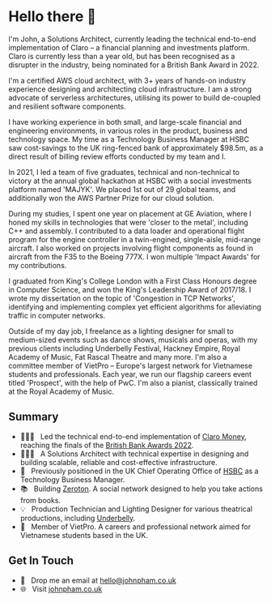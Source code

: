 # Hello there 👋
I'm John, a Solutions Architect, currently leading the technical end-to-end implementation of Claro – a financial planning and investments platform. Claro is currently less than a year old, but has been recognised as a disrupter in the industry, being nominated for a British Bank Award in 2022.

I'm a certified AWS cloud architect, with 3+ years of hands-on industry experience designing and architecting cloud infrastructure. I am a strong advocate of serverless architectures, utilising its power to build de-coupled and resilient software components. 

I have working experience in both small, and large-scale financial and engineering environments, in various roles in the product, business and technology space. My time as a Technology Business Manager at HSBC saw cost-savings to the UK ring-fenced bank of approximately $98.5m, as a direct result of billing review efforts conducted by my team and I.

In 2021, I led a team of five graduates, technical and non-technical to victory at the annual global hackathon at HSBC with a social investments platform named 'MAJYK'. We placed 1st out of 29 global teams, and additionally won the AWS Partner Prize for our cloud solution.

During my studies, I spent one year on placement at GE Aviation, where I honed my skills in technologies that were 'closer to the metal', including C++ and assembly. I contributed to a data loader and operational flight program for the engine controller in a twin-engined, single-aisle, mid-range aircraft. I also worked on projects involving flight components as found in aircraft from the F35 to the Boeing 777X. I won multiple 'Impact Awards' for my contributions.

I graduated from King's College London with a First Class Honours degree in Computer Science, and won the King's Leadership Award of 2017/18. I wrote my dissertation on the topic of 'Congestion in TCP Networks', identifying and implementing complex yet efficient algorithms for alleviating traffic in computer networks.

Outside of my day job, I freelance as a lighting designer for small to medium-sized events such as dance shows, musicals and operas, with my previous clients including Underbelly Festival, Hackney Empire, Royal Academy of Music, Fat Rascal Theatre and many more. I'm also a committee member of VietPro – Europe's largest network for Vietnamese students and professionals. Each year, we run our flagship careers event titled 'Prospect', with the help of PwC. I'm also a pianist, classically trained at the Royal Academy of Music.

## Summary
- 👨🏻‍💻 &nbsp; Led the technical end-to-end implementation of [Claro Money](https://claromoney.co.uk), reaching the finals of the [British Bank Awards 2022](britishbankawards.co.uk).
- 👷🏻‍♂️ &nbsp; A Solutions Architect with technical expertise in designing and building scalable, reliable and cost-effective infrastructure.
- 🏦 &nbsp; Previously positioned in the UK Chief Operating Office of [HSBC](https://hsbc.com) as a Technology Business Manager.
- 📚 &nbsp; Building [Zeroton](https://zeroton.io). A social network designed to help you take actions from books.
- 💡 &nbsp; Production Technician and Lighting Designer for various theatrical productions, including [Underbelly](https://www.underbelly.co.uk/).
- 💼 &nbsp; Member of VietPro. A careers and professional network aimed for Vietnamese students based in the UK.

## Get In Touch
- 📧 &nbsp; Drop me an email at [hello@johnpham.co.uk](mailto:hello@johnpham.co.uk)
- 🌐 &nbsp; Visit [johnpham.co.uk](https://johnpham.co.uk)

